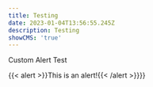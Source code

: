 ```yaml
---
title: Testing
date: 2023-01-04T13:56:55.245Z
description: Testing
showCMS: 'true'
---
```

C﻿ustom Alert Test

{{< alert >}}This is an alert!{{< /alert >}}}}
